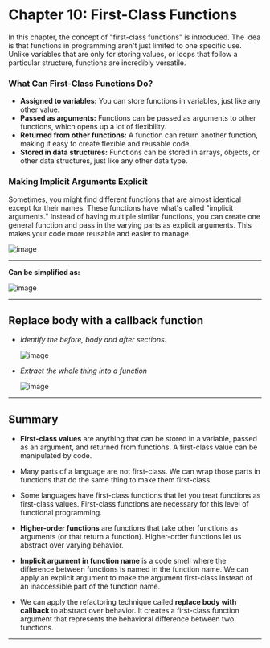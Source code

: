 # Chapter 10: First-Class Functions

In this chapter, the concept of "first-class functions" is introduced. The idea is that functions in programming aren't just limited to one specific use. Unlike variables that are only for storing values, or loops that follow a particular structure, functions are incredibly versatile.

### What Can First-Class Functions Do?

- **Assigned to variables:** You can store functions in variables, just like any other value.
- **Passed as arguments:** Functions can be passed as arguments to other functions, which opens up a lot of flexibility.
- **Returned from other functions:** A function can return another function, making it easy to create flexible and reusable code.
- **Stored in data structures:** Functions can be stored in arrays, objects, or other data structures, just like any other data type.

### Making Implicit Arguments Explicit

Sometimes, you might find different functions that are almost identical except for their names. These functions have what's called "implicit arguments." Instead of having multiple similar functions, you can create one general function and pass in the varying parts as explicit arguments. This makes your code more reusable and easier to manage.




![image](https://github.com/user-attachments/assets/74c99c38-ca2f-4b6d-9229-9015e49ddd78)

---

**Can be simplified as:**  



![image](https://github.com/user-attachments/assets/207f27ca-94a0-450d-88c2-576f1c942545)

    
---

## Replace body with a callback function

- *Identify the before, body and after sections.*
  
  ![image](https://github.com/user-attachments/assets/cfdf5332-3314-4f78-a8c5-abb78cf8a819)

- *Extract the whole thing into a function*
  
  ![image](https://github.com/user-attachments/assets/55eaf407-74ca-40f9-b034-6174712eefc7)





---

## Summary

- **First-class values** are anything that can be stored in a variable, passed as an argument, and returned from functions. A first-class value can be manipulated by code.
  
- Many parts of a language are not first-class. We can wrap those parts in functions that do the same thing to make them first-class.
  
- Some languages have first-class functions that let you treat functions as first-class values. First-class functions are necessary for this level of functional programming.
  
- **Higher-order functions** are functions that take other functions as arguments (or that return a function). Higher-order functions let us abstract over varying behavior.
  
- **Implicit argument in function name** is a code smell where the difference between functions is named in the function name. We can apply an explicit argument to make the argument first-class instead of an inaccessible part of the function name.
  
- We can apply the refactoring technique called **replace body with callback** to abstract over behavior. It creates a first-class function argument that represents the behavioral difference between two functions.

---
